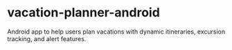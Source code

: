 # vacation-planner-android
Android app to help users plan vacations with dynamic itineraries, excursion tracking, and alert features.

